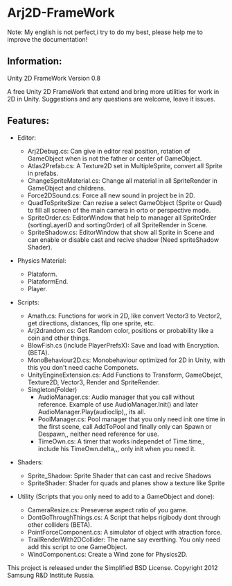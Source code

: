 Arj2D-FrameWork
===============

Note:
My english is not perfect,i try to do my best, please help me to improve the documentation!

Information:
-----
Unity 2D FrameWork Version 0.8

A free Unity 2D FrameWork that extend and bring more utilities for work in 2D in Unity.
Suggestions and any questions are welcome, leave it issues.

**Features:**
---------
* Editor:
  - Arj2Debug.cs: Can give in editor real position, rotation of GameObject when is not the father or center of GameObject.
  - Atlas2Prefab.cs: A Texture2D set in MultipleSprite, convert all Sprite in prefabs.
  - ChangeSpriteMaterial.cs: Change all material in all SpriteRender in GameObject and childrens.
  - Force2DSound.cs: Force all new sound in project be in 2D.
  - QuadToSpriteSize: Can rezise a select GameObject (Sprite or Quad) to fill all screen of the main camera in orto or perspective mode.
  - SpriteOrder.cs: EditorWindow that help to manager all SpriteOrder (sortingLayerID and sortingOrder) of all SpriteRender in Scene.
  - SpriteShadow.cs: EditorWindow that show all Sprite in Scene and can enable or disable cast and recive shadow (Need spriteShadow Shader).
  
* Physics Material:
  - Plataform.
  - PlataformEnd.
  - Player.
  
* Scripts:
  - Amath.cs: Functions for work in 2D, like convert Vector3 to Vector2, get directions, distances, flip one sprite, etc.
  - Arj2drandom.cs: Get Random color, positions or probability like a coin and other things.
  - BlowFish.cs (include PlayerPrefsX): Save and load with Encryption. (BETA).
  - MonoBehaviour2D.cs: Monobehaviour optimized for 2D in Unity, with this you don't need cache Componets.
  - UnityEngineExtension.cs: Add Functions to Transform, GameObejct, Texture2D, Vector3, Render and SpriteRender.
  - Singleton(Folder)
    - AudioManager.cs: Audio manager that you call without reference. Example of use AudioManager.Init() and later AudioManager.Play(audioclip),, its all.
    - PoolManager.cs: Pool manager that you only need init one time in the first scene, call AddToPool and finally only can Spawn or Despawn,, neither need reference for use.
    - TimeOwn.cs: A timer that works independet of Time.time,, include his TimeOwn.delta,,, only init when you need it.

* Shaders:
  - Sprite_Shadow: Sprite Shader that can cast and recive Shadows
  - SpriteShader: Shader for quads and planes show a texture like Sprite
  
* Utility (Scripts that you only need to add to a GameObject and done):
  - CameraResize.cs: Preseverse aspect ratio of you game.
  - DontGoThroughThings.cs: A Script that helps rigibody dont through other colliders (BETA).
  - PointForceComponent.cs: A simulator of object with atraction force.
  - TrailRenderWith2DCollider: The name say everthing. You only need add this script to one GameObject.
  - WindComponent.cs: Create a Wind zone for Physics2D.
  
  
This project is released under the Simplified BSD License. Copyright 2012 Samsung R&D Institute Russia.
